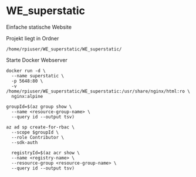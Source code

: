 # WE_superstatic
Einfache statische Website

Projekt liegt in Ordner 
```
/home/rpiuser/WE_superstatic/WE_superstatic/
```
Starte Docker Webserver
```
docker run -d \
  --name superstatic \
  -p 5648:80 \
  -v /home/rpiuser/WE_superstatic/WE_superstatic:/usr/share/nginx/html:ro \
  nginx:alpine
```

```
groupId=$(az group show \
  --name <resource-group-name> \
  --query id --output tsv)
```

```
az ad sp create-for-rbac \
  --scope $groupId \
  --role Contributor \
  --sdk-auth
```

```
  registryId=$(az acr show \
  --name <registry-name> \
  --resource-group <resource-group-name> \
  --query id --output tsv)
```
